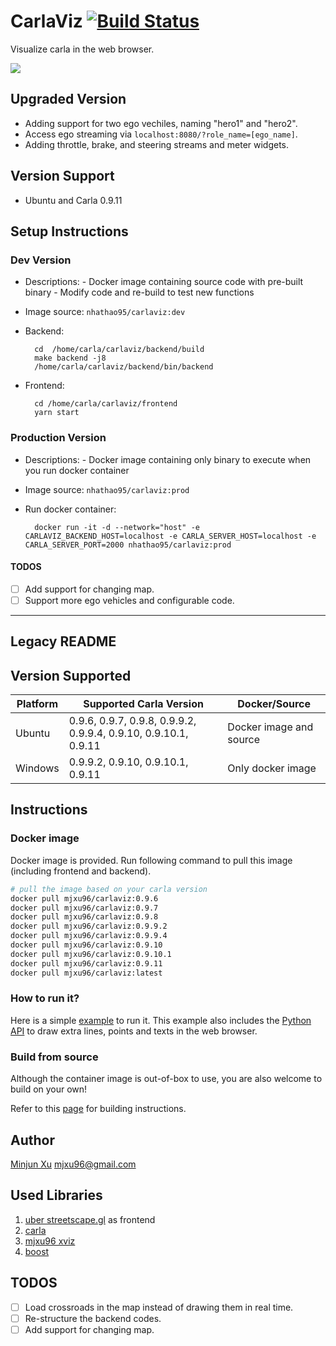 
# CarlaViz [![Build Status](https://travis-ci.com/wx9698/carlaviz.svg?branch=master)](https://travis-ci.com/wx9698/carlaviz)

Visualize carla in the web browser.

<img src="https://github.com/wx9698/carlaviz/raw/master/docs/images/demo1.png"></img>

## Upgraded Version
- Adding support for two ego vechiles, naming "hero1" and "hero2".
- Access ego streaming via `localhost:8080/?role_name=[ego_name]`.
- Adding throttle, brake, and steering streams and meter widgets.

## Version Support
- Ubuntu and Carla 0.9.11

## Setup Instructions
### Dev Version
- Descriptions: 
        - Docker image containing source code with pre-built binary
        - Modify code and re-build to test new functions

- Image source: `nhathao95/carlaviz:dev`
- Backend:

        cd  /home/carla/carlaviz/backend/build
        make backend -j8
        /home/carla/carlaviz/backend/bin/backend
- Frontend:

        cd /home/carla/carlaviz/frontend
        yarn start

### Production Version
- Descriptions: 
        - Docker image containing only binary to execute when you run docker container
        
- Image source: `nhathao95/carlaviz:prod`
- Run docker container:

        docker run -it -d --network="host" -e CARLAVIZ_BACKEND_HOST=localhost -e CARLA_SERVER_HOST=localhost -e CARLA_SERVER_PORT=2000 nhathao95/carlaviz:prod

#### TODOS
- [ ] Add support for changing map.
- [ ] Support more ego vehicles and configurable code.

---

## Legacy README

## Version Supported
| Platform | Supported Carla Version | Docker/Source |
| ------------- | --------------------- | --- |
| Ubuntu | 0.9.6, 0.9.7, 0.9.8, 0.9.9.2, 0.9.9.4, 0.9.10, 0.9.10.1, 0.9.11| Docker image and source |
| Windows | 0.9.9.2, 0.9.10, 0.9.10.1, 0.9.11| Only docker image |

## Instructions
### Docker image
Docker image is provided. Run following command to pull this image (including frontend and backend).

```bash
# pull the image based on your carla version
docker pull mjxu96/carlaviz:0.9.6
docker pull mjxu96/carlaviz:0.9.7
docker pull mjxu96/carlaviz:0.9.8
docker pull mjxu96/carlaviz:0.9.9.2
docker pull mjxu96/carlaviz:0.9.9.4
docker pull mjxu96/carlaviz:0.9.10
docker pull mjxu96/carlaviz:0.9.10.1
docker pull mjxu96/carlaviz:0.9.11
docker pull mjxu96/carlaviz:latest
```

### How to run it?
Here is a simple [example](https://github.com/wx9698/carlaviz/tree/master/examples) to run it. This example also includes the [Python API](https://github.com/wx9698/carlaviz/blob/master/examples/carla_painter.py) to draw extra lines, points and texts in the web browser.

### Build from source
Although the container image is out-of-box to use, you are also welcome to build on your own!

Refer to this [page](https://github.com/wx9698/carlaviz/blob/master/docs/build.md) for building instructions.

## Author
[Minjun Xu](https://github.com/wx9698)   mjxu96@gmail.com

## Used Libraries
1. [uber streetscape.gl](https://github.com/uber/streetscape.gl) as frontend
2. [carla](http://carla.org/)
3. [mjxu96 xviz](https://github.com/wx9698/xviz)
4. [boost](https://www.boost.org/)

## TODOS
- [ ] Load crossroads in the map instead of drawing them in real time.
- [ ] Re-structure the backend codes.
- [ ] Add support for changing map.
